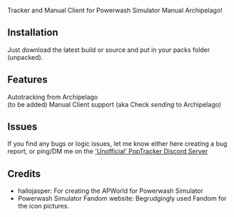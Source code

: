 Tracker and Manual Client for Powerwash Simulator Manual Archipelago!

## Installation

Just download the latest build or source and put in your packs folder (unpacked).

## Features
  Autotracking from Archipelago  
  (to be added) Manual Client support  (aka Check _sending_ to Archipelago)

## Issues
  If you find any bugs or logic issues, let me know either here creating a bug report, or ping/DM me on the ['Unofficial' PopTracker Discord Server](https://discord.com/invite/gwThqMCPgK)

## Credits
- hallojasper: For creating the APWorld for Powerwash Simulator
- Powerwash Simulator Fandom website: Begrudgingly used Fandom for the icon pictures.
